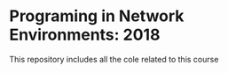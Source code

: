 # Programing in Network Environments: 2018
This repository includes all the cole related to this course
